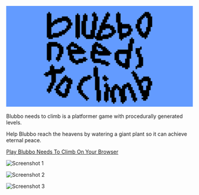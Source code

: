 ![Blubbo Needs To Climb](https://raw.githubusercontent.com/OguzkanK/Blubbo-Needs-To-Climb/main/Assets/Sprites/Banner.png)

Blubbo needs to climb is a platformer game with procedurally generated levels.

Help Blubbo reach the heavens by watering a giant plant so it can achieve eternal peace.

[Play Blubbo Needs To Climb On Your Browser](https://oguzkank.itch.io/blubbo-needs-to-climb)

![Screenshot 1](http://url/to/img.png)

![Screenshot 2](http://url/to/img.png)

![Screenshot 3](http://url/to/img.png)
